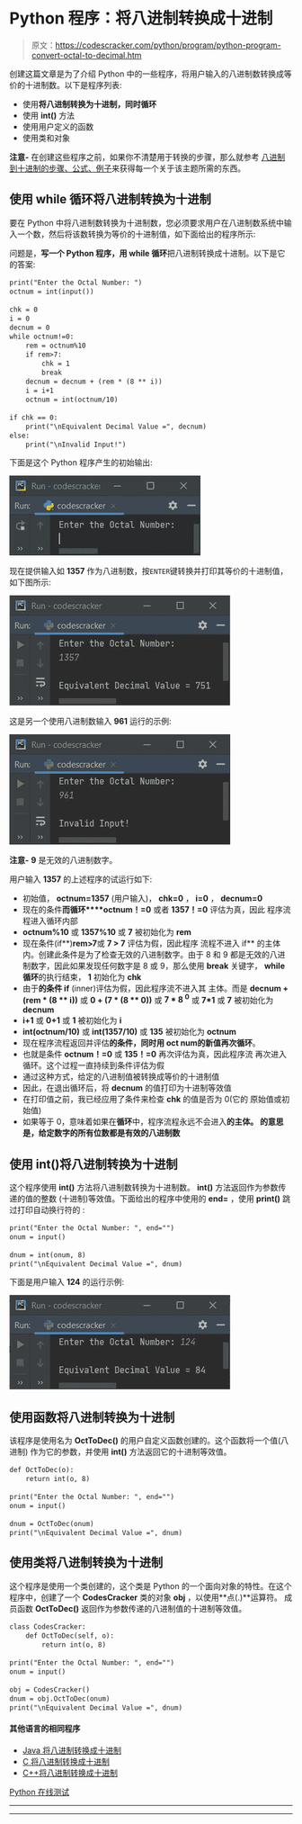 # Python 程序：将八进制转换成十进制

> 原文：<https://codescracker.com/python/program/python-program-convert-octal-to-decimal.htm>

创建这篇文章是为了介绍 Python 中的一些程序，将用户输入的八进制数转换成等价的十进制数。以下是程序列表:

*   使用**将八进制转换为十进制，同时循环**
*   使用 **int()** 方法
*   使用用户定义的函数
*   使用类和对象

**注意-** 在创建这些程序之前，如果你不清楚用于转换的步骤，那么就参考 [八进制到十进制的步骤、公式、例子](/computer-fundamental/octal-to-decimal.htm)来获得每一个关于该主题所需的东西。

## 使用 while 循环将八进制转换为十进制

要在 Python 中将八进制数转换为十进制数，您必须要求用户在八进制数系统中输入一个数，然后将该数转换为等价的十进制值，如下面给出的程序所示:

问题是，**写一个 Python 程序，用 while 循环**把八进制转换成十进制。以下是它的答案:

```
print("Enter the Octal Number: ")
octnum = int(input())

chk = 0
i = 0
decnum = 0
while octnum!=0:
    rem = octnum%10
    if rem>7:
        chk = 1
        break
    decnum = decnum + (rem * (8 ** i))
    i = i+1
    octnum = int(octnum/10)

if chk == 0:
    print("\nEquivalent Decimal Value =", decnum)
else:
    print("\nInvalid Input!")
```

下面是这个 Python 程序产生的初始输出:

![octal to decimal python](img/f6fd6107c93494f1dd906881cea7d0b7.png)

现在提供输入如 **1357** 作为八进制数，按`ENTER`键转换并打印其等价的十进制值，如下图所示:

![convert octal to decimal python](img/33dacf47eaa736cc6f73b4c98f8cc9ac.png)

这是另一个使用八进制数输入 **961** 运行的示例:

![python convert octal to decimal](img/93cc1f94fe21c1c5561ef4ade79a389c.png)

**注意-** **9** 是无效的八进制数字。

用户输入 **1357** 的上述程序的试运行如下:

*   初始值， **octnum=1357** (用户输入)， **chk=0** ， **i=0** ， **decnum=0**
*   现在的条件**而循环****octnum！=0** 或者 **1357！=0** 评估为真，因此 程序流程进入循环内部
*   **octnum%10** 或 **1357%10** 或 **7** 被初始化为 **rem**
*   现在条件(if**)**rem>7**或 **7 > 7** 评估为假，因此程序 流程不进入 if** 的主体内。创建此条件是为了检查无效的八进制数字。由于 8 和 9 都是无效的八进制数字，因此如果发现任何数字是 8 或 9，那么使用 **break** 关键字， **while 循环**的执行结束， **1** 初始化为 **chk**
*   由于**的条件 if** (inner)评估为假，因此程序流不进入其 主体。而是 **decnum + (rem * (8 ** i))** 或 **0 + (7 * (8 ** 0))** 或 **7 * 8 <sup>0</sup>** 或 **7*1** 或 **7** 被初始化为 **decnum**
*   **i+1** 或 **0+1** 或 **1** 被初始化为 **i**
*   **int(octnum/10)** 或 **int(1357/10)** 或 **135** 被初始化为 **octnum**
*   现在程序流程返回并评估**的条件，同时用 **oct num**的新值再次循环**。
*   也就是条件 **octnum！=0** 或 **135！=0** 再次评估为真，因此程序流 再次进入循环。这个过程一直持续到条件评估为假
*   通过这种方式，给定的八进制值被转换成等价的十进制值
*   因此，在退出循环后，将 **decnum** 的值打印为十进制等效值
*   在打印值之前，我已经应用了条件来检查 **chk** 的值是否为 0(它的 原始值或初始值)
*   如果等于 0，意味着如果在**循环**中，程序流程永远不会进入**的主体。 的意思是，给定数字的所有位数都是有效的八进制数**

## 使用 int()将八进制转换为十进制

这个程序使用 **int()** 方法将八进制数转换为十进制数。 **int()** 方法返回作为参数传递的值的整数 (十进制)等效值。下面给出的程序中使用的 **end=** ，使用 **print()** 跳过打印自动换行符的 :

```
print("Enter the Octal Number: ", end="")
onum = input()

dnum = int(onum, 8)
print("\nEquivalent Decimal Value =", dnum)
```

下面是用户输入 **124** 的运行示例:

![python convert octal to decimal](img/e41b040251e918103673b2a3395604c2.png)

## 使用函数将八进制转换为十进制

该程序是使用名为 **OctToDec()** 的用户自定义函数创建的。这个函数将一个值(八进制) 作为它的参数，并使用 **int()** 方法返回它的十进制等效值。

```
def OctToDec(o):
    return int(o, 8)

print("Enter the Octal Number: ", end="")
onum = input()

dnum = OctToDec(onum)
print("\nEquivalent Decimal Value =", dnum)
```

## 使用类将八进制转换为十进制

这个程序是使用一个类创建的，这个类是 Python 的一个面向对象的特性。在这个程序中，创建了一个 **CodesCracker** 类的对象 **obj** ，以使用**点(.)**运算符。 成员函数 **OctToDec()** 返回作为参数传递的八进制值的十进制等效值。

```
class CodesCracker:
    def OctToDec(self, o):
        return int(o, 8)

print("Enter the Octal Number: ", end="")
onum = input()

obj = CodesCracker()
dnum = obj.OctToDec(onum)
print("\nEquivalent Decimal Value =", dnum)
```

#### 其他语言的相同程序

*   [Java 将八进制转换成十进制](/java/program/java-program-convert-octal-to-decimal.htm)
*   [C 将八进制转换成十进制](/c/program/c-program-convert-octal-to-decimal.htm)
*   [C++将八进制转换成十进制](/cpp/program/cpp-program-convert-octal-to-decimal.htm)

[Python 在线测试](/exam/showtest.php?subid=10)

* * *

* * *
